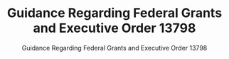 ---
layout: resources-landing
title: "Guidance Regarding Federal Grants and Executive Order 13798"
subtitle: "Guidance Regarding Federal Grants and Executive Order 13798"
external_link: https://www.whitehouse.gov/wp-content/uploads/2020/01/M-20-09.pdf
filters: federal-financial-assistance memorandum omb 2020
fiscal_year: 2020
---